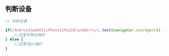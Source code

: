 
## 判断设备

``` javascript
// 判断设备

if(/Android|webOS|iPhone|iPod|BlackBerry/i.test(navigator.userAgent)) {
    //这里写移动端的
} else {
    //这里写pc端的
}
```
